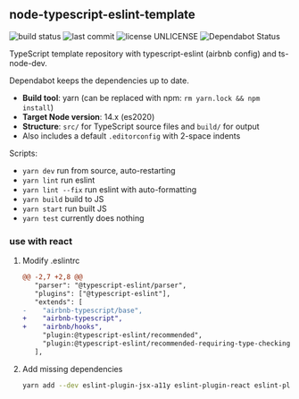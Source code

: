 ## node-typescript-eslint-template

![build status](https://github.com/nihalgonsalves/node-typescript-eslint-template/workflows/build/badge.svg)
![last commit](https://img.shields.io/github/last-commit/nihalgonsalves/node-typescript-eslint-template)
![license UNLICENSE](https://img.shields.io/github/license/nihalgonsalves/node-typescript-eslint-template?color=brightgreen)
![Dependabot Status](https://api.dependabot.com/badges/status?host=github&repo=nihalgonsalves/node-typescript-eslint-template)

TypeScript template repository with typescript-eslint (airbnb config) and ts-node-dev.

Dependabot keeps the dependencies up to date.

- **Build tool**: yarn (can be replaced with npm: `rm yarn.lock && npm install`)
- **Target Node version**: 14.x (es2020)
- **Structure**: `src/` for TypeScript source files and `build/` for output
- Also includes a default `.editorconfig` with 2-space indents

Scripts:

- `yarn dev` run from source, auto-restarting
- `yarn lint` run eslint
- `yarn lint --fix` run eslint with auto-formatting
- `yarn build` build to JS
- `yarn start` run built JS
- `yarn test` currently does nothing

### use with react

1. Modify .eslintrc

    ```diff
    @@ -2,7 +2,8 @@
       "parser": "@typescript-eslint/parser",
       "plugins": ["@typescript-eslint"],
       "extends": [
    -    "airbnb-typescript/base", 
    +    "airbnb-typescript",
    +    "airbnb/hooks",
         "plugin:@typescript-eslint/recommended",
         "plugin:@typescript-eslint/recommended-requiring-type-checking"
       ],
    ```

2. Add missing dependencies

    ```sh
    yarn add --dev eslint-plugin-jsx-a11y eslint-plugin-react eslint-plugin-react-hooks
    ```
